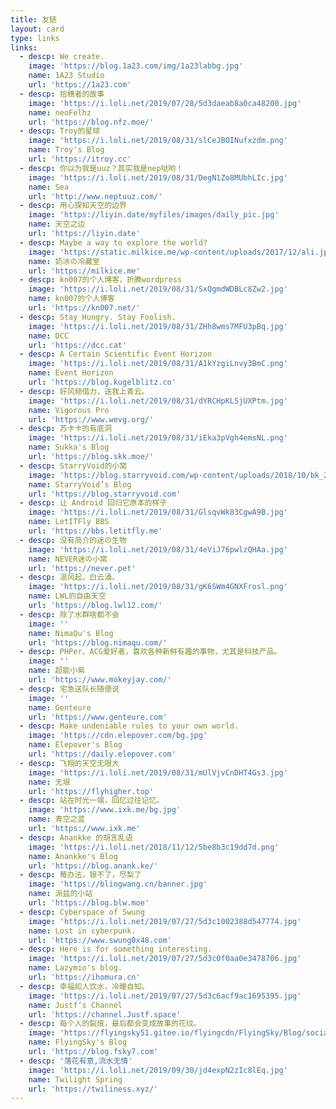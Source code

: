 ```yaml
---
title: 友链
layout: card
type: links
links:
  - descp: We create.
    image: 'https://blog.1a23.com/img/1a23labbg.jpg'
    name: 1A23 Studio
    url: 'https://1a23.com'
  - descp: 拾穗者的故事
    image: 'https://i.loli.net/2019/07/28/5d3daeab8a0ca48200.jpg'
    name: neoFelhz
    url: 'https://blog.nfz.moe/'
  - descp: Troy的星球
    image: 'https://i.loli.net/2019/08/31/slCeJBOINufxzdm.png'
    name: Troy's Blog
    url: 'https://itroy.cc'
  - descp: 你以为我是uuz？其实我是nep哒哟！
    image: 'https://i.loli.net/2019/08/31/DegN1Zo8MUbhLIc.jpg'
    name: Sea
    url: 'http://www.neptuuz.com/'
  - descp: 用心探知天空的边界
    image: 'https://liyin.date/myfiles/images/daily_pic.jpg'
    name: 天空之边
    url: 'https://liyin.date'
  - descp: Maybe a way to explore the world?
    image: 'https://static.milkice.me/wp-content/uploads/2017/12/ali.jpg'
    name: 奶冰の冷藏室
    url: 'https://milkice.me'
  - descp: kn007的个人博客，折腾wordpress
    image: 'https://i.loli.net/2019/08/31/SxQgmdWDBLc8Zw2.jpg'
    name: kn007的个人博客
    url: 'https://kn007.net/'
  - descp: Stay Hungry. Stay Foolish.
    image: 'https://i.loli.net/2019/08/31/ZHh8wms7MFU3pBq.jpg'
    name: DCC
    url: 'https://dcc.cat'
  - descp: A Certain Scientific Event Horizon
    image: 'https://i.loli.net/2019/08/31/A1kYzgiLnvy3BmC.png'
    name: Event Horizon
    url: 'https://blog.kugelblitz.co'
  - descp: 好风频借力，送我上青云。
    image: 'https://i.loli.net/2019/08/31/dYRCHpKLSjUXPtm.jpg'
    name: Vigorous Pro
    url: 'https://www.wevg.org/'
  - descp: 苏卡卡的有底洞
    image: 'https://i.loli.net/2019/08/31/iEka3pVgh4emsNL.png'
    name: Sukka's Blog
    url: 'https://blog.skk.moe/'
  - descp: StarryVoid的小窝
    image: 'https://blog.starryvoid.com/wp-content/uploads/2018/10/bk_240.jpg'
    name: StarryVoid’s Blog
    url: 'https://blog.starryvoid.com'
  - descp: 让 Android 回归它原本的样子
    image: 'https://i.loli.net/2019/08/31/GlsqvWk83CgwA9B.jpg'
    name: LetITFly BBS
    url: 'https://bbs.letitfly.me'
  - descp: 没有简介的迷の生物
    image: 'https://i.loli.net/2019/08/31/4eViJ76pwlzQHAa.jpg'
    name: NEVER迷の小窝
    url: 'https://never.pet'
  - descp: 凛风起，白云涌。
    image: 'https://i.loli.net/2019/08/31/gK6SWm4GNXFrosl.png'
    name: LWL的自由天空
    url: 'https://blog.lwl12.com/'
  - descp: 除了水群啥都不会
    image: ''
    name: NimaQu's Blog
    url: 'https://blog.nimaqu.com/'
  - descp: PHPer、ACG爱好者，喜欢各种新鲜有趣的事物，尤其是科技产品。
    image: ''
    name: 超能小紫
    url: 'https://www.mokeyjay.com/'
  - descp: 宅急送队长随便说
    image: ''
    name: Genteure
    url: 'https://www.genteure.com'
  - descp: Make undeniable rules to your own world.
    image: 'https://cdn.elepover.com/bg.jpg'
    name: Elepover's Blog
    url: 'https://daily.elepover.com'
  - descp: 飞翔的天空无限大
    image: 'https://i.loli.net/2019/08/31/mUlVjvCnDHT4Gs3.jpg'
    name: 无垠
    url: 'https://flyhigher.top'
  - descp: 站在时光一端，回忆过往记忆。
    image: 'https://www.ixk.me/bg.jpg'
    name: 青空之蓝
    url: 'https://www.ixk.me'
  - descp: Anankke 的胡言乱语
    image: 'https://i.loli.net/2018/11/12/5be8b3c19dd7d.png'
    name: Anankke's Blog
    url: 'https://blog.anank.ke/'
  - descp: 莓办法，银不了，尽梨了
    image: 'https://blingwang.cn/banner.jpg'
    name: 派兹的小站
    url: 'https://blog.blw.moe'
  - descp: Cyberspace of Swung
    image: 'https://i.loli.net/2019/07/27/5d3c1002388d547774.jpg'
    name: Lost in cyberpunk.
    url: 'https://www.swung0x48.com'
  - descp: Here is for something interesting.
    image: 'https://i.loli.net/2019/07/27/5d3c0f0aa0e3478706.jpg'
    name: Lazymio's blog.
    url: 'https://ihomura.cn'
  - descp: 幸福如人饮水，冷暖自知。
    image: 'https://i.loli.net/2019/07/27/5d3c6acf9ac1695395.jpg'
    name: Justf‘s Channel
    url: 'https://channel.Justf.space'
  - descp: 每个人的裂痕，最后都会变成故事的花纹。
    image: 'https://flyingsky51.gitee.io/flyingcdn/FlyingSky/Blog/social.png'
    name: FlyingSky's Blog
    url: 'https://blog.fsky7.com'
  - descp: '落花有意,流水无情'
    image: 'https://i.loli.net/2019/09/30/jd4expN2zIc8lEq.jpg'
    name: Twilight Spring
    url: 'https://twiliness.xyz/'
---
```


